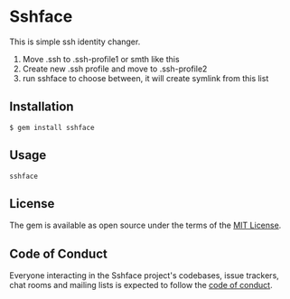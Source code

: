 # Sshface

This is simple ssh identity changer.

1. Move .ssh to .ssh-profile1 or smth like this
2. Create new .ssh profile and move to .ssh-profile2
3. run sshface to choose between, it will create symlink from this list

## Installation

    $ gem install sshface

## Usage

    sshface 

## License

The gem is available as open source under the terms of the [MIT License](https://opensource.org/licenses/MIT).

## Code of Conduct

Everyone interacting in the Sshface project's codebases, issue trackers, chat rooms and mailing lists is expected to follow the [code of conduct](https://github.com/[USERNAME]/sshface/blob/master/CODE_OF_CONDUCT.md).
